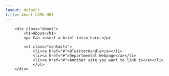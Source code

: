 ```yaml
---
layout: default
title: About LORD-HRI
---
```


		<div class="about">
			<h1>About</h1>
			<p> Can insert a brief intro here.</p>

			<ul class="contacts">
				<li><a href="#">@TwitterHandle</a></li>
				<li><a href="#">Departmental Webpage</a></li>
				<li><a href="#">Another site you want to link to</a></li>
				</ul>
		</div>
